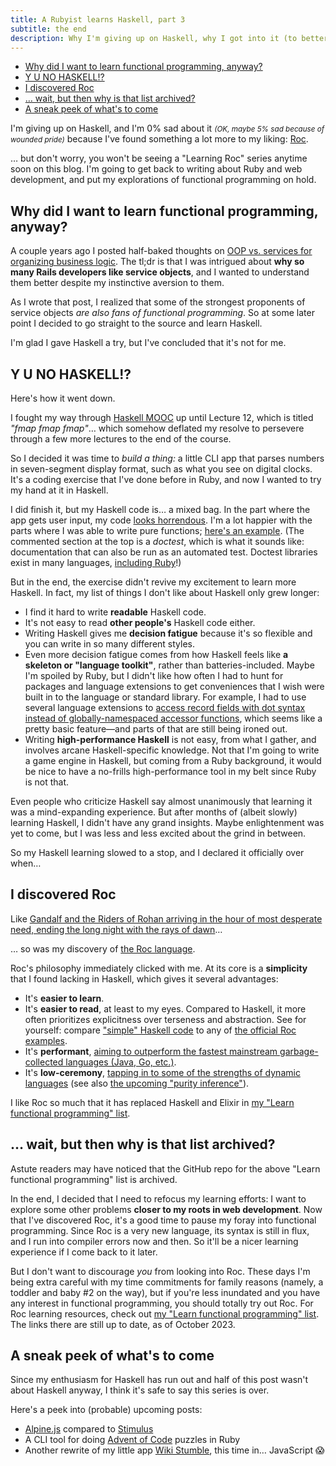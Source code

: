 ```yaml
---
title: A Rubyist learns Haskell, part 3
subtitle: the end
description: Why I'm giving up on Haskell, why I got into it (to better understand Ruby on Rails service objects), and why I like the Roc language better.
---
```


- [Why did I want to learn functional programming, anyway?](#why-did-i-want-to-learn-functional-programming-anyway)
- [Y U NO HASKELL!?](#y-u-no-haskell)
- [I discovered Roc](#i-discovered-roc)
- [… wait, but then why is that list archived?](#-wait-but-then-why-is-that-list-archived)
- [A sneak peek of what's to come](#a-sneak-peek-of-whats-to-come)

I'm giving up on Haskell, and I'm 0% sad about it *<small>(OK, maybe 5% sad because of wounded pride)</small>* because I've found something a lot more to my liking: [Roc](https://www.roc-lang.org/).

… but don't worry, you won't be seeing a "Learning Roc" series anytime soon on this blog. I'm going to get back to writing about Ruby and web development, and put my explorations of functional programming on hold.

## Why did I want to learn functional programming, anyway?

A couple years ago I posted half-baked thoughts on [OOP vs. services for organizing business logic](https://fpsvogel.com/posts/2022/rails-service-objects-alternative-to-organize-business-logic). The tl;dr is that I was intrigued about **why so many Rails developers like service objects**, and I wanted to understand them better despite my instinctive aversion to them.

As I wrote that post, I realized that some of the strongest proponents of service objects *are also fans of functional programming*. So at some later point I decided to go straight to the source and learn Haskell.

I'm glad I gave Haskell a try, but I've concluded that it's not for me.

## Y U NO HASKELL!?

Here's how it went down.

I fought my way through [Haskell MOOC](https://haskell.mooc.fi) up until Lecture 12, which is titled *"fmap fmap fmap"*… which somehow deflated my resolve to persevere through a few more lectures to the end of the course.

So I decided it was time to *build a thing:* a little CLI app that parses numbers in seven-segment display format, such as what you see on digital clocks. It's a coding exercise that I've done before in Ruby, and now I wanted to try my hand at it in Haskell.

I did finish it, but my Haskell code is… a mixed bag. In the part where the app gets user input, my code [looks horrendous](https://github.com/fpsvogel/haskell-ocr-exercise/blob/9020c21ead971bb6ca05847a3ce0b6770df27970/app/Main.hs). I'm a lot happier with the parts where I was able to write pure functions; [here's an example](https://github.com/fpsvogel/haskell-ocr-exercise/blob/main/src/Digits/Read.hs). (The commented section at the top is a *doctest*, which is what it sounds like: documentation that can also be run as an automated test. Doctest libraries exist in many languages, [including Ruby](https://github.com/p0deje/yard-doctest)!)

But in the end, the exercise didn't revive my excitement to learn more Haskell. In fact, my list of things I don't like about Haskell only grew longer:

- I find it hard to write **readable** Haskell code.
- It's not easy to read **other people's** Haskell code either.
- Writing Haskell gives me **decision fatigue** because it's so flexible and you can write in so many different styles.
- Even more decision fatigue comes from how Haskell feels like **a skeleton or "language toolkit"**, rather than batteries-included. Maybe I'm spoiled by Ruby, but I didn't like how often I had to hunt for packages and language extensions to get conveniences that I wish were built in to the language or standard library. For example, I had to use several language extensions to [access record fields with dot syntax instead of globally-namespaced accessor functions](https://github.com/fpsvogel/haskell-mooc/blob/my-solutions/exercises/Set5a.hs#L6-L14), which seems like a pretty basic feature—and parts of that are still being ironed out.
- Writing **high-performance Haskell** is not easy, from what I gather, and involves arcane Haskell-specific knowledge. Not that I'm going to write a game engine in Haskell, but coming from a Ruby background, it would be nice to have a no-frills high-performance tool in my belt since Ruby is not that.

Even people who criticize Haskell say almost unanimously that learning it was a mind-expanding experience. But after months of (albeit slowly) learning Haskell, I didn't have any grand insights. Maybe enlightenment was yet to come, but I was less and less excited about the grind in between.

So my Haskell learning slowed to a stop, and I declared it officially over when…

## I discovered Roc

Like [Gandalf and the Riders of Rohan arriving in the hour of most desperate need, ending the long night with the rays of dawn](https://youtu.be/Lc9q6nnmrGY?t=73)…

… so was my discovery of [the Roc language](https://www.roc-lang.org).

Roc's philosophy immediately clicked with me. At its core is a **simplicity** that I found lacking in Haskell, which gives it several advantages:

- It's **easier to learn**.
- It's **easier to read**, at least to my eyes. Compared to Haskell, it more often prioritizes explicitness over terseness and abstraction. See for yourself: compare ["simple" Haskell code](https://www.haskellforall.com/2015/10/basic-haskell-examples.html) to any of [the official Roc examples](https://www.roc-lang.org/examples).
- It's **performant**, [aiming to outperform the fastest mainstream garbage-collected languages (Java, Go, etc.)](https://www.youtube.com/watch?v=vzfy4EKwG_Y).
- It's **low-ceremony**, [tapping in to some of the strengths of dynamic languages](https://youtu.be/7R204VUlzGc?t=1308) (see also [the upcoming "purity inference"](https://www.youtube.com/watch?v=42TUAKhzlRI)).

I like Roc so much that it has replaced Haskell and Elixir in [my "Learn functional programming" list](https://github.com/fpsvogel/learn-functional-programming/compare/51ae0044386541fd7a34db7afb00e995eac188ae..de7a770f70e263dd4fedffcf8ee00f4ec2346d5a).

## … wait, but then why is that list archived?

Astute readers may have noticed that the GitHub repo for the above "Learn functional programming" list is archived.

In the end, I decided that I need to refocus my learning efforts: I want to explore some other problems **closer to my roots in web development**. Now that I've discovered Roc, it's a good time to pause my foray into functional programming. Since Roc is a very new language, its syntax is still in flux, and I run into compiler errors now and then. So it'll be a nicer learning experience if I come back to it later.

But I don't want to discourage *you* from looking into Roc. These days I'm being extra careful with my time commitments for family reasons (namely, a toddler and baby #2 on the way), but if you're less inundated and you have any interest in functional programming, you should totally try out Roc. For Roc learning resources, check out [my "Learn functional programming" list](https://github.com/fpsvogel/learn-functional-programming). The links there are still up to date, as of October 2023.

## A sneak peek of what's to come

Since my enthusiasm for Haskell has run out and half of this post wasn't about Haskell anyway, I think it's safe to say this series is over.

Here's a peek into (probable) upcoming posts:

- [Alpine.js](https://alpinejs.dev) compared to [Stimulus](https://stimulus.hotwired.dev)
- A CLI tool for doing [Advent of Code](https://adventofcode.com/) puzzles in Ruby
- Another rewrite of my little app [Wiki Stumble](https://github.com/fpsvogel/wiki-stumble), this time in… JavaScript 😱
